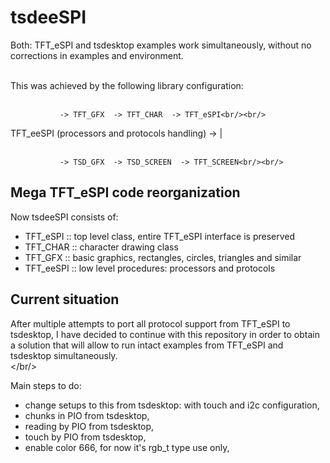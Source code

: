# tsdeeSPI

Both: TFT_eSPI and tsdesktop examples work simultaneously, without no corrections in examples and environment.<br/><br/>


This was achieved by the following library configuration:<br/><br/>

               -> TFT_GFX  -> TFT_CHAR  -> TFT_eSPI<br/><br/>

  TFT_eeSPI (processors and protocols handling) -> |<br/><br/>

               -> TSD_GFX  -> TSD_SCREEN  -> TFT_SCREEN<br/><br/>


## Mega TFT_eSPI code reorganization

Now tsdeeSPI consists of:

* TFT_eSPI  :: top level class, entire TFT_eSPI interface is preserved
* TFT_CHAR  :: character drawing class
* TFT_GFX   :: basic graphics, rectangles, circles, triangles and similar
* TFT_eeSPI :: low level procedures: processors and protocols

## Current situation

After multiple attempts to port all protocol support from TFT_eSPI to tsdesktop,
I have decided to continue with this repository in order to obtain a solution
that will allow to run intact examples from TFT_eSPI and tsdesktop simultaneously.<br/></br/>

Main steps to do:
- change setups to this from tsdesktop: with touch and i2c configuration,
- chunks in PIO from tsdesktop,
- reading by PIO from tsdesktop,
- touch by PIO from tsdesktop,
- enable color 666, for now it's rgb_t type use only,


